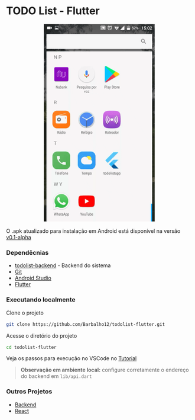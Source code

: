 # TODO List - Flutter

<p align="center"><img src="doc/sample.gif" width="300px"/></p>

O .apk atualizado para instalação em Android está disponível na versão [v0.1-alpha](https://github.com/Barbalho12/todolist-flutter/releases/download/v0.1-alpha/app-release.apk) 

### Dependêcnias

* [todolist-backend](https://github.com/Barbalho12/todolist-backend) - Backend do sistema
* [Git](https://git-scm.com/downloads)
* [Android Studio](https://developer.android.com/studio/install)
* [Flutter](https://flutter.dev/docs/get-started/install)


### Executando localmente

Clone o projeto
```bash
git clone https://github.com/Barbalho12/todolist-flutter.git
```

Acesse o diretório do projeto
```bash
cd todolist-flutter
```

Veja os passos para execução no VSCode no [Tutorial](https://flutter.dev/docs/get-started/test-drive?tab=vscode)

> **Observação em ambiente local:** configure corretamente o endereço do backend em `lib/api.dart`

### Outros Projetos

- [Backend](https://github.com/Barbalho12/todolist-backend)
- [React](https://github.com/Barbalho12/todolist-spa)
